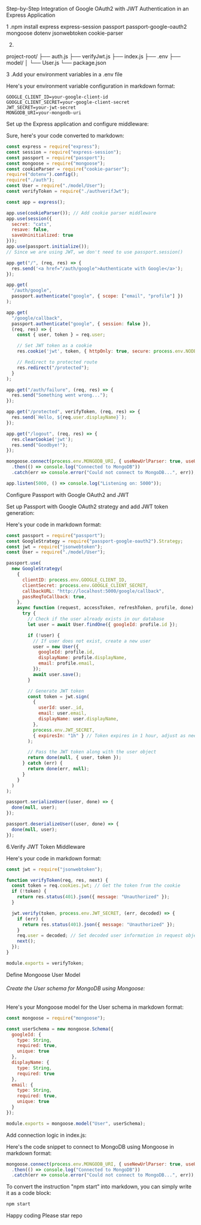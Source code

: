 Step-by-Step Integration of Google OAuth2 with JWT Authentication in an Express Application

1 .npm install express express-session passport passport-google-oauth2 mongoose dotenv jsonwebtoken cookie-parser

2.
project-root/
├── auth.js
├── verifyJwt.js
├── index.js
├── .env
├── model/
│   └── User.js
└── package.json

3 
.Add your environment variables in a .env file

Here's your environment variable configuration in markdown format:

```plaintext
GOOGLE_CLIENT_ID=your-google-client-id
GOOGLE_CLIENT_SECRET=your-google-client-secret
JWT_SECRET=your-jwt-secret
MONGODB_URI=your-mongodb-uri
```





Set up the Express application and configure middleware:

Sure, here's your code converted to markdown:

```javascript
const express = require("express");
const session = require("express-session");
const passport = require("passport");
const mongoose = require("mongoose");
const cookieParser = require("cookie-parser");
require("dotenv").config();
require("./auth");
const User = require("./model/User");
const verifyToken = require("./authverifJwt");

const app = express();

app.use(cookieParser()); // Add cookie parser middleware
app.use(session({ 
  secret: "cats", 
  resave: false, 
  saveUninitialized: true 
}));
app.use(passport.initialize());
// Since we are using JWT, we don't need to use passport.session()

app.get("/", (req, res) => {
  res.send('<a href="/auth/google">Authenticate with Google</a>');
});

app.get(
  "/auth/google",
  passport.authenticate("google", { scope: ["email", "profile"] })
);

app.get(
  "/google/callback",
  passport.authenticate("google", { session: false }),
  (req, res) => {
    const { user, token } = req.user;

    // Set JWT token as a cookie
    res.cookie('jwt', token, { httpOnly: true, secure: process.env.NODE_ENV === 'production' });

    // Redirect to protected route
    res.redirect("/protected");
  }
);

app.get("/auth/failure", (req, res) => {
  res.send("Something went wrong...");
});

app.get("/protected", verifyToken, (req, res) => {
  res.send(`Hello, ${req.user.displayName}`);
});

app.get("/logout", (req, res) => {
  res.clearCookie('jwt');
  res.send("Goodbye!");
});

mongoose.connect(process.env.MONGODB_URI, { useNewUrlParser: true, useUnifiedTopology: true })
  .then(() => console.log("Connected to MongoDB"))
  .catch(err => console.error("Could not connect to MongoDB...", err));

app.listen(5000, () => console.log("Listening on: 5000"));
```

Configure Passport with Google OAuth2 and JWT

Set up Passport with Google OAuth2 strategy and add JWT token generation:

Here's your code in markdown format:

```javascript
const passport = require("passport");
const GoogleStrategy = require("passport-google-oauth2").Strategy;
const jwt = require("jsonwebtoken");
const User = require("./model/User");

passport.use(
  new GoogleStrategy(
    {
      clientID: process.env.GOOGLE_CLIENT_ID,
      clientSecret: process.env.GOOGLE_CLIENT_SECRET,
      callbackURL: "http://localhost:5000/google/callback",
      passReqToCallback: true,
    },
    async function (request, accessToken, refreshToken, profile, done) {
      try {
        // Check if the user already exists in our database
        let user = await User.findOne({ googleId: profile.id });

        if (!user) {
          // If user does not exist, create a new user
          user = new User({
            googleId: profile.id,
            displayName: profile.displayName,
            email: profile.email,
          });
          await user.save();
        }

        // Generate JWT token
        const token = jwt.sign(
          {
            userId: user._id,
            email: user.email,
            displayName: user.displayName,
          },
          process.env.JWT_SECRET,
          { expiresIn: "1h" } // Token expires in 1 hour, adjust as needed
        );

        // Pass the JWT token along with the user object
        return done(null, { user, token });
      } catch (err) {
        return done(err, null);
      }
    }
  )
);

passport.serializeUser((user, done) => {
  done(null, user);
});

passport.deserializeUser((user, done) => {
  done(null, user);
});
```

6.Verify JWT Token Middleware

Here's your code in markdown format:

```javascript
const jwt = require("jsonwebtoken");

function verifyToken(req, res, next) {
  const token = req.cookies.jwt; // Get the token from the cookie
  if (!token) {
    return res.status(401).json({ message: "Unauthorized" });
  }

  jwt.verify(token, process.env.JWT_SECRET, (err, decoded) => {
    if (err) {
      return res.status(401).json({ message: "Unauthorized" });
    }
    req.user = decoded; // Set decoded user information in request object
    next();
  });
}

module.exports = verifyToken;
```
Define Mongoose User Model

###### Create the User schema for MongoDB using Mongoose:

Here's your Mongoose model for the User schema in markdown format:

```javascript
const mongoose = require("mongoose");

const userSchema = new mongoose.Schema({
  googleId: {
    type: String,
    required: true,
    unique: true
  },
  displayName: {
    type: String,
    required: true
  },
  email: {
    type: String,
    required: true,
    unique: true
  }
});

module.exports = mongoose.model("User", userSchema);
```
Add connection logic in index.js:

Here's the code snippet to connect to MongoDB using Mongoose in markdown format:

```javascript
mongoose.connect(process.env.MONGODB_URI, { useNewUrlParser: true, useUnifiedTopology: true })
  .then(() => console.log("Connected to MongoDB"))
  .catch(err => console.error("Could not connect to MongoDB...", err));
```

To convert the instruction "npm start" into markdown, you can simply write it as a code block:

```markdown
npm start
```

Happy coding 
Please star repo